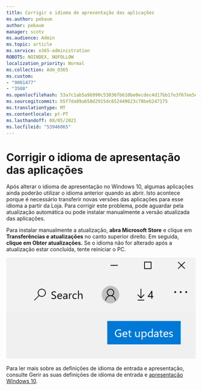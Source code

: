 ```yaml
---
title: Corrigir o idioma de apresentação das aplicações
ms.author: pebaum
author: pebaum
manager: scotv
ms.audience: Admin
ms.topic: article
ms.service: o365-administration
ROBOTS: NOINDEX, NOFOLLOW
localization_priority: Normal
ms.collection: Adm_O365
ms.custom:
- "9001477"
- "3508"
ms.openlocfilehash: 53a7c1ab5a9b990c53036fb610be0ecdec4d17bb1fe3f67ee5e6e2e0028cb55d
ms.sourcegitcommit: b5f7da89a650d2915dc652449623c78be6247175
ms.translationtype: MT
ms.contentlocale: pt-PT
ms.lasthandoff: 08/05/2021
ms.locfileid: "53946065"
---
```

# <a name="fix-the-display-language-of-apps"></a>Corrigir o idioma de apresentação das aplicações

Após alterar o idioma de apresentação no Windows 10, algumas aplicações ainda poderão utilizar o idioma anterior quando as abrir. Isto acontece porque é necessário transferir novas versões das aplicações para esse idioma a partir da Loja. Para corrigir este problema, pode aguardar pela atualização automática ou pode instalar manualmente a versão atualizada das aplicações.

Para instalar manualmente a atualização, **abra Microsoft Store** e clique em **Transferências e atualizações** no canto superior direito. Em seguida, **clique em Obter atualizações.** Se o idioma não for alterado após a atualização estar concluída, tente reiniciar o PC.

![Obter atualizações.](media/get-updates.png)

Para ler mais sobre as definições de idioma de entrada e apresentação, consulte Gerir as suas definições de idioma de entrada e [apresentação Windows 10](https://support.microsoft.com/help/4027670/windows-10-add-and-switch-input-and-display-language-preferences).
